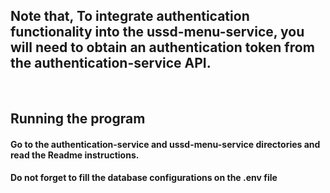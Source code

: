 ## Note that, To integrate authentication functionality into the ussd-menu-service, you will need to obtain an authentication token from the authentication-service API.


<br />

## Running the program
#### Go to the authentication-service and ussd-menu-service directories and read the Readme instructions.

#### Do not forget to fill the database configurations on the .env file
